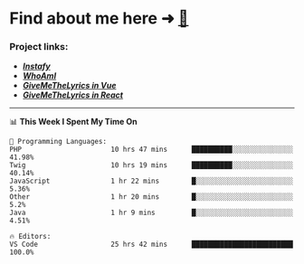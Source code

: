 # Find about me here ➜ [🧑](https://pauabella.dev)

### Project links:
- ***[Instafy](https://instafy.me)***
- ***[WhoAmI](https://pauabella.dev)***
- ***[GiveMeTheLyrics in Vue](https://lyrics.pauabella.dev)***
- ***[GiveMeTheLyrics in React](https://pauabella.dev/GiveMeTheLyrics)***

---
<!--START_SECTION:waka-->
📊 **This Week I Spent My Time On** 

```text
💬 Programming Languages: 
PHP                      10 hrs 47 mins      ██████████░░░░░░░░░░░░░░░   41.98% 
Twig                     10 hrs 19 mins      ██████████░░░░░░░░░░░░░░░   40.14% 
JavaScript               1 hr 22 mins        █░░░░░░░░░░░░░░░░░░░░░░░░   5.36% 
Other                    1 hr 20 mins        █░░░░░░░░░░░░░░░░░░░░░░░░   5.2% 
Java                     1 hr 9 mins         █░░░░░░░░░░░░░░░░░░░░░░░░   4.51%

🔥 Editors: 
VS Code                  25 hrs 42 mins      █████████████████████████   100.0%

```


<!--END_SECTION:waka-->
